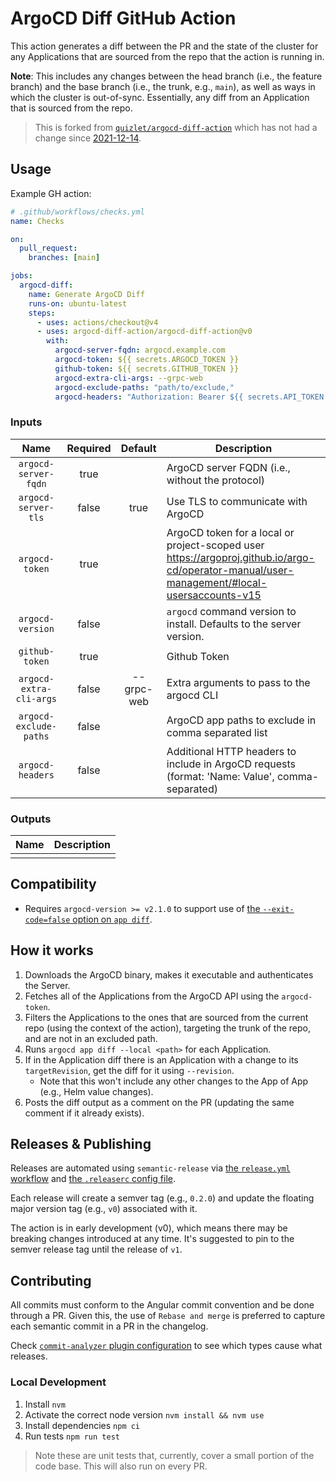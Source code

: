 # ArgoCD Diff GitHub Action

This action generates a diff between the PR and the state of the cluster for any Applications that are sourced from the
repo that the action is running in.

**Note**: This includes any changes between the head branch (i.e., the feature branch) and the base branch (i.e., the
trunk, e.g., `main`), as well as ways in which the cluster is out-of-sync. Essentially, any diff from an Application
that is sourced from the repo.

> This is forked from [`quizlet/argocd-diff-action`](https://github.com/quizlet/argocd-diff-action) which has not had a
> change
> since [2021-12-14](https://github.com/quizlet/argocd-diff-action/commit/4267297e35307515075a87fc65310bb6fbdba6df).

## Usage

Example GH action:

```yaml
# .github/workflows/checks.yml
name: Checks

on:
  pull_request:
    branches: [main]

jobs:
  argocd-diff:
    name: Generate ArgoCD Diff
    runs-on: ubuntu-latest
    steps:
      - uses: actions/checkout@v4
      - uses: argocd-diff-action/argocd-diff-action@v0
        with:
          argocd-server-fqdn: argocd.example.com
          argocd-token: ${{ secrets.ARGOCD_TOKEN }}
          github-token: ${{ secrets.GITHUB_TOKEN }}
          argocd-extra-cli-args: --grpc-web
          argocd-exclude-paths: "path/to/exclude,"
          argocd-headers: "Authorization: Bearer ${{ secrets.API_TOKEN }},X-Custom-Header: ${{ secrets.CUSTOM_VALUE }}"
```

<!-- Action inputs and outputs are auto-generated by the release workflow. -->

### Inputs

<!--(inputs-start)-->

| Name  | Required | Default | Description |
| :---: | :------: | :-----: | ----------- |
| `argocd-server-fqdn` | true |  | ArgoCD server FQDN (i.e., without the protocol) |
| `argocd-server-tls` | false | true | Use TLS to communicate with ArgoCD |
| `argocd-token` | true |  | ArgoCD token for a local or project-scoped user https://argoproj.github.io/argo-cd/operator-manual/user-management/#local-usersaccounts-v15 |
| `argocd-version` | false |  | `argocd` command version to install. Defaults to the server version. |
| `github-token` | true |  | Github Token |
| `argocd-extra-cli-args` | false | --grpc-web | Extra arguments to pass to the argocd CLI |
| `argocd-exclude-paths` | false |  | ArgoCD app paths to exclude in comma separated list |
| `argocd-headers` | false |  | Additional HTTP headers to include in ArgoCD requests (format: 'Name: Value', comma-separated) |

<!--(inputs-end)-->

### Outputs

<!--(outputs-start)-->

| Name  | Description |
| :---: | ----------- |
|  |

<!--(outputs-end)-->

## Compatibility

- Requires `argocd-version >= v2.1.0` to support use of [the `--exit-code=false` option on
  `app diff`](https://github.com/argoproj/argo-cd/commit/2faa08e710b6da3fdfa88eb1491de0648d004a19).

## How it works

1. Downloads the ArgoCD binary, makes it executable and authenticates the Server.
2. Fetches all of the Applications from the ArgoCD API using the `argocd-token`.
3. Filters the Applications to the ones that are sourced from the current repo (using the context of the action),
   targeting the trunk of the repo, and are not in an excluded path.
4. Runs `argocd app diff --local <path>` for each Application.
5. If in the Application diff there is an Application with a change to its `targetRevision`, get the diff for it using
   `--revision`.
    - Note that this won't include any other changes to the App of App (e.g., Helm value changes).
6. Posts the diff output as a comment on the PR (updating the same comment if it already exists).

## Releases & Publishing

Releases are automated using `semantic-release` via [the `release.yml` workflow](./.github/workflows/release.yml)
and [the `.releaserc` config file](./.releaserc).

Each release will create a semver tag (e.g., `0.2.0`) and update the floating major version tag (e.g., `v0`) associated
with it.

The action is in early development (v0), which means there may be breaking changes introduced at any time. It's
suggested to pin to the semver release tag until the release of `v1`.

## Contributing

All commits must conform to the Angular commit convention and be done through a PR. Given this, the use of
`Rebase and merge` is preferred to capture each semantic commit in a PR in the changelog.

Check [`commit-analyzer` plugin configuration](./.releaserc#L6)
to see which types cause what releases.

### Local Development

1. Install `nvm`
2. Activate the correct node version `nvm install && nvm use`
3. Install dependencies `npm ci`
4. Run tests `npm run test`

> Note these are unit tests that, currently, cover a small portion of the code base. This will also run on every PR.
